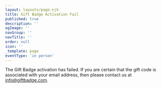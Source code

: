 ```yaml
---
layout: layouts/page.njk
title: Gift Badge Activation Fail
published: true
description: ''
ogImage: ''
navGroup: ''
navTitle: ''
order: null
icon: ''
_template: page
eventType: 'in person'
---
```


The Gift Badge activation has failed. If you are certain that the gift code is associated with your email address, then please contact us at [info@giftbadge.com](mailto:info@giftbadge.com).
